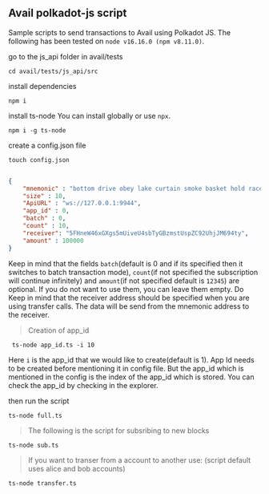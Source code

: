 ## Avail polkadot-js script
Sample scripts to send transactions to Avail using Polkadot JS. The following has been tested on `node v16.16.0 (npm v8.11.0)`. 

go to the js_api folder in avail/tests

```
cd avail/tests/js_api/src
```

install dependencies 

```
npm i
```

install ts-node
You can install globally or use `npx`. 

```
npm i -g ts-node
```
create a config.json file
```
touch config.json
```

```json

{
    "mnemonic" : "bottom drive obey lake curtain smoke basket hold race lonely fit walk//Alice",
    "size" : 10,
    "ApiURL" : "ws://127.0.0.1:9944",
    "app_id" : 0,
    "batch" : 0, 
    "count" : 10,
    "receiver": "5FHneW46xGXgs5mUiveU4sbTyGBzmstUspZC92UhjJM694ty",
    "amount" : 100000
}
```
Keep in mind that the fields `batch`(default is 0 and if its specified then it switches to batch transaction mode), `count`(if not specified the subscription will continue infinitely) and `amount`(if not specified default is `12345`) are optional. If you do not want to use them, you can leave them empty.
Do Keep in mind that the receiver address should be specified when you are using transfer calls. The data will be send from the mnemonic address to the receiver. 



>Creation of app_id

```
 ts-node app_id.ts -i 10
 ```
 Here `i` is the app_id that we would like to create(default is 1). App Id needs to be created before mentioning it in config file. But the app_id which is mentioned in the config is the index of the app_id which is stored. You can check the app_id by checking in the explorer. 

then run the script 

 ``` 
 ts-node full.ts
 ```

>The following is the script for subsribing to new blocks
```
ts-node sub.ts 
```

>If you want to transer from a account to another use: (script default uses alice and bob accounts)

```
ts-node transfer.ts
```


